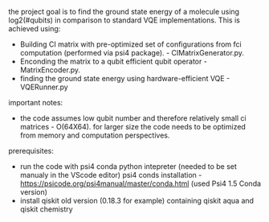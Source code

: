 the project goal is to find the ground state energy of a molecule using log2(#qubits) in comparison to standard VQE implementations.
This is achieved using:
* Building CI matrix with pre-optimized set of configurations from fci computation (performed via psi4 package). - CIMatrixGenerator.py.
* Enconding the matrix to a qubit efficient qubit operator - MatrixEncoder.py.
* finding the ground state energy using hardware-efficient VQE - VQERunner.py

important notes:
- the code assumes low qubit number and therefore relatively small ci matrices - O(64X64). 
  for larger size the code needs to be optimized from memory and computation perspectives.



prerequisites:
* run the code with psi4 conda python intepreter (needed to be set manualy in the VScode editor) 
    psi4 conds installation - https://psicode.org/psi4manual/master/conda.html (used Psi4 1.5 Conda version)
* install qiskit old version (0.18.3 for example) containing qiskit aqua and qiskit chemistry 
